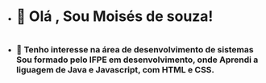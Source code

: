 - </html><h1>👋 Olá , Sou Moisés de souza! <h1>
- <h3>
  👀 Tenho interesse na área de desenvolvimento de sistemas <br>
  Sou formado pelo IFPE em desenvolvimento, onde Aprendi a liguagem de Java e Javascript, com HTML e CSS.
  <h3>
</html>


